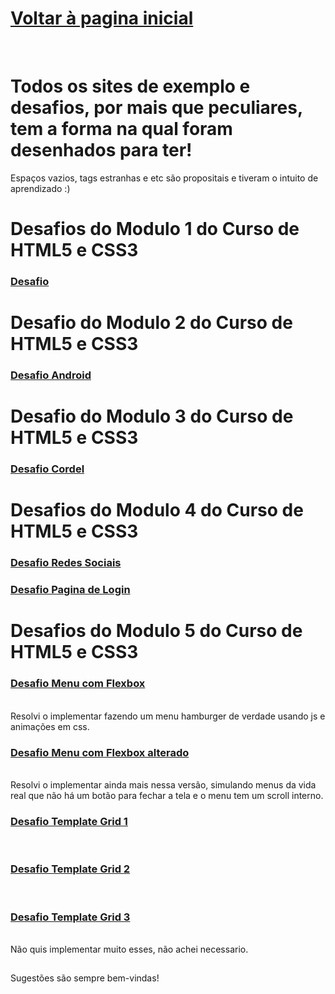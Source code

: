 <h1><a href="https://phcastello.github.io">Voltar à pagina inicial</a></h1>
<br>
<h1>Todos os sites de exemplo e desafios, por mais que peculiares, tem a forma na qual foram desenhados para ter!</h1>
<p>Espaços vazios, tags estranhas e etc são propositais e tiveram o intuito de aprendizado :)</p>
<h1>Desafios do <strong>Modulo 1</strong> do Curso de HTML5 e CSS3</h1>
<p>
  <h3><a href="https://phcastello.github.io/CursoHTML-CSS/Modulo1/Desafio1/index.html" target="_blank">Desafio</a></h3>
</p>

<h1>Desafio do <strong>Modulo 2</strong> do Curso de HTML5 e CSS3</h1>
<p>
  <h3><a href="https://phcastello.github.io/CursoHTML-CSS/Modulo2/Desafio/index.html" target="_blank">Desafio Android</a></h3>
</p>

<h1>Desafio do <strong>Modulo 3</strong> do Curso de HTML5 e CSS3</h1>
<p>
  <h3><a href="https://phcastello.github.io/CursoHTML-CSS/Modulo3/DesafioCordel/index.html" target="_blank">Desafio Cordel</a></h3>
</p>

<h1>Desafios do <strong>Modulo 4</strong> do Curso de HTML5 e CSS3</h1>
<p>
  <h3><a href="https://phcastello.github.io/CursoHTML-CSS/Modulo4/DesafioMidiasSociais/index.html" target="_blank">Desafio Redes Sociais</a></h3>
</p>
<p>
  <h3><a href="https://phcastello.github.io/CursoHTML-CSS/Modulo4/DesafioTelaLogin/index.html" target="_blank">Desafio Pagina de Login</a></h3>
</p>

<h1>Desafios do <strong>Modulo 5</strong> do Curso de HTML5 e CSS3</h1>
<p>
  <h3><a href="https://phcastello.github.io/CursoHTML-CSS/Modulo5/Flexbox/menuFlexbox/index.html" target="_blank">Desafio Menu com Flexbox</a></h3><br>
  Resolvi o implementar fazendo um menu hamburger de verdade usando js e animações em css.
</p>
<p>
  <h3><a href="https://phcastello.github.io/CursoHTML-CSS/Modulo5/Flexbox/menuFlexbox2/index.html" target="_blank">Desafio Menu com Flexbox alterado</a></h3><br>
  Resolvi o implementar ainda mais nessa versão, simulando menus da vida real que não há um botão para fechar a tela e o menu tem um scroll interno.
</p>

<p>
  <h3><a href="https://phcastello.github.io/CursoHTML-CSS/Modulo5/GridLayout/desafioGrid1/index.html" target="_blank">Desafio Template Grid 1</a></h3><br>
  <h3><a href="https://phcastello.github.io/CursoHTML-CSS/Modulo5/GridLayout/desafioGrid2/index.html" target="_blank">Desafio Template Grid 2</a></h3><br>
  <h3><a href="https://phcastello.github.io/CursoHTML-CSS/Modulo5/GridLayout/desafioGrid3/index.html"
  target="_blank">Desafio Template Grid 3</a></h3><br>
  Não quis implementar muito esses, não achei necessario.
</p>

<h2>
  <h3><a href="#" onclick="window.open('https://mail.google.com/mail/?view=cm&fs=1&to=contato.pedrocastello@gmail.com&su=Sujestoes%20para%20Pedro%20Castello', '_blank'); return false;"></a></h3>
    Sugestões são sempre bem-vindas!
  </a>
</h2>
